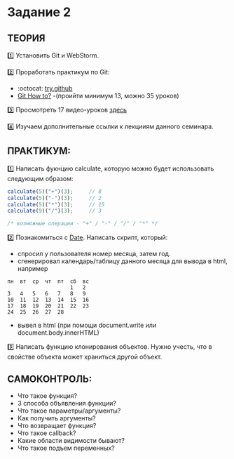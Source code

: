# Задание 2 
## ТЕОРИЯ

:one: Установить Git и WebStorm.

:two: Проработать практикум по Git: 
* :octocat: [try.github](https://try.github.io/levels/1/challenges/1)
* [Git How to?](https://githowto.com/ru) -(проийти минимум 13, можно 35 уроков)

:three: Просмотреть 17 видео-уроков  [здесь](https://www.youtube.com/playlist?list=PL363QX7S8MfSxcHzvkNEqMYbOyhLeWwem)

:four: Изучаем дополнительные ссылки к лекцииям данного семинара.


## ПРАКТИКУМ:

:one: Написать фукнцию calculate, которую можно будет использовать следующим образом:
```javascript
calculate(5)("+")(3);     // 8
calculate(5)("-")(3);     // 2
calculate(5)("*")(3);     // 15
calculate(9)("/")(3);     // 3

/* возможные операции - "+" / "-" / "/" / "*" */
```

:two: Познакомиться с [Date](https://developer.mozilla.org/ru/docs/Web/JavaScript/Reference/Global_Objects/Date). Написать скрипт, который:
* спросил у пользователя номер месяца, затем год.
* сгенерировал календарь/таблицу данного месяца для выводa в html, например
```
пн	вт	ср	чт	пт	сб	вс
 	 	 	 	 	1	2
3	4	5	6	7	8	9
10	11	12	13	14	15	16
17	18	19	20	21	22	23
24	25	26	27	28	 	 
```
* вывел в html (при помощи document.write или document.body.innerHTML)

:three: Написать функцию клонирования объектов. Нужно учесть, что в свойстве объекта может храниться другой объект.

## САМОКОНТРОЛЬ:
* Что такое функция?
* 3 способа объявления функции?
* Что такое параметры/аргументы?
* Как получить аргументы?
* Что возвращает функция?
* Что такое callback?
* Какие области видимости бывают?
* Что такое подъем переменных?


